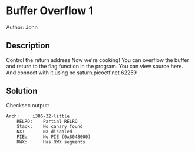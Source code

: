# Buffer Overflow 1
Author: John

## Description
Control the return address
Now we're cooking! You can overflow the buffer and return to the flag function in the program.
You can view source here. And connect with it using nc saturn.picoctf.net 62259

## Solution
Checksec output:
```
Arch:     i386-32-little
    RELRO:    Partial RELRO
    Stack:    No canary found
    NX:       NX disabled
    PIE:      No PIE (0x8048000)
    RWX:      Has RWX segments
```
